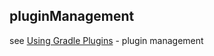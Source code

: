 
## pluginManagement
see [Using Gradle Plugins](https://docs.gradle.org/current/userguide/plugins.html) - plugin management



